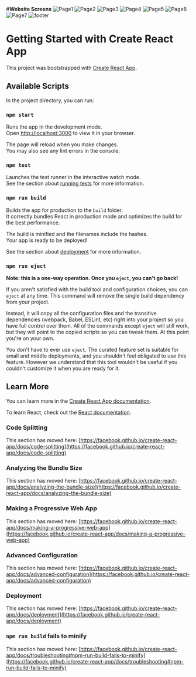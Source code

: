 #**Website Screens**
![Page1](https://user-images.githubusercontent.com/72033745/156610897-d79903ab-8b4b-4476-98ea-ba7c16c61d9f.PNG)
![Page2](https://user-images.githubusercontent.com/72033745/156610908-85d408b9-c472-4c6e-bb1c-d2e00f422095.PNG)
![Page3](https://user-images.githubusercontent.com/72033745/156610917-b5dd7076-1169-4a03-9d47-64108e664969.PNG)
![Page4](https://user-images.githubusercontent.com/72033745/156610923-f139774a-f546-48da-999a-c984a74cbc52.PNG)
![Page5](https://user-images.githubusercontent.com/72033745/156610931-7a9515dd-8433-4d29-8413-7cad767ca804.PNG)
![Page6](https://user-images.githubusercontent.com/72033745/156610939-55e13a3d-439b-4564-8d02-193840eb5114.PNG)
![Page7](https://user-images.githubusercontent.com/72033745/156610950-db5f7e69-1f72-4cc8-8b3b-5939014c6d9e.PNG)
![footer](https://user-images.githubusercontent.com/72033745/156610990-173a4066-0173-49d2-93cf-4019122a86ee.PNG)

# Getting Started with Create React App

This project was bootstrapped with [Create React App](https://github.com/facebook/create-react-app).

## Available Scripts

In the project directory, you can run:

### `npm start`

Runs the app in the development mode.\
Open [http://localhost:3000](http://localhost:3000) to view it in your browser.

The page will reload when you make changes.\
You may also see any lint errors in the console.

### `npm test`

Launches the test runner in the interactive watch mode.\
See the section about [running tests](https://facebook.github.io/create-react-app/docs/running-tests) for more information.

### `npm run build`

Builds the app for production to the `build` folder.\
It correctly bundles React in production mode and optimizes the build for the best performance.

The build is minified and the filenames include the hashes.\
Your app is ready to be deployed!

See the section about [deployment](https://facebook.github.io/create-react-app/docs/deployment) for more information.

### `npm run eject`

**Note: this is a one-way operation. Once you `eject`, you can't go back!**

If you aren't satisfied with the build tool and configuration choices, you can `eject` at any time. This command will remove the single build dependency from your project.

Instead, it will copy all the configuration files and the transitive dependencies (webpack, Babel, ESLint, etc) right into your project so you have full control over them. All of the commands except `eject` will still work, but they will point to the copied scripts so you can tweak them. At this point you're on your own.

You don't have to ever use `eject`. The curated feature set is suitable for small and middle deployments, and you shouldn't feel obligated to use this feature. However we understand that this tool wouldn't be useful if you couldn't customize it when you are ready for it.

## Learn More

You can learn more in the [Create React App documentation](https://facebook.github.io/create-react-app/docs/getting-started).

To learn React, check out the [React documentation](https://reactjs.org/).

### Code Splitting

This section has moved here: [https://facebook.github.io/create-react-app/docs/code-splitting](https://facebook.github.io/create-react-app/docs/code-splitting)

### Analyzing the Bundle Size

This section has moved here: [https://facebook.github.io/create-react-app/docs/analyzing-the-bundle-size](https://facebook.github.io/create-react-app/docs/analyzing-the-bundle-size)

### Making a Progressive Web App

This section has moved here: [https://facebook.github.io/create-react-app/docs/making-a-progressive-web-app](https://facebook.github.io/create-react-app/docs/making-a-progressive-web-app)

### Advanced Configuration

This section has moved here: [https://facebook.github.io/create-react-app/docs/advanced-configuration](https://facebook.github.io/create-react-app/docs/advanced-configuration)

### Deployment

This section has moved here: [https://facebook.github.io/create-react-app/docs/deployment](https://facebook.github.io/create-react-app/docs/deployment)

### `npm run build` fails to minify

This section has moved here: [https://facebook.github.io/create-react-app/docs/troubleshooting#npm-run-build-fails-to-minify](https://facebook.github.io/create-react-app/docs/troubleshooting#npm-run-build-fails-to-minify)
